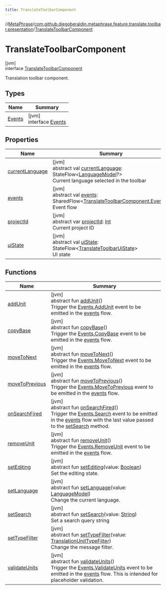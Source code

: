 ```yaml
---
title: TranslateToolbarComponent
---
```

//[MetaPhrase](../../../index.html)/[com.github.diegoberaldin.metaphrase.feature.translate.toolbar.presentation](../index.html)/[TranslateToolbarComponent](index.html)



# TranslateToolbarComponent



[jvm]\
interface [TranslateToolbarComponent](index.html)

Translation toolbar component.



## Types


| Name | Summary |
|---|---|
| [Events](-events/index.html) | [jvm]<br>interface [Events](-events/index.html) |


## Properties


| Name | Summary |
|---|---|
| [currentLanguage](current-language.html) | [jvm]<br>abstract val [currentLanguage](current-language.html): StateFlow&lt;[LanguageModel](../../com.github.diegoberaldin.metaphrase.domain.language.data/-language-model/index.html)?&gt;<br>Current language selected in the toolbar |
| [events](events.html) | [jvm]<br>abstract val [events](events.html): SharedFlow&lt;[TranslateToolbarComponent.Events](-events/index.html)&gt;<br>Event flow |
| [projectId](project-id.html) | [jvm]<br>abstract var [projectId](project-id.html): [Int](https://kotlinlang.org/api/latest/jvm/stdlib/kotlin/-int/index.html)<br>Current project ID |
| [uiState](ui-state.html) | [jvm]<br>abstract val [uiState](ui-state.html): StateFlow&lt;[TranslateToolbarUiState](../-translate-toolbar-ui-state/index.html)&gt;<br>UI state |


## Functions


| Name | Summary |
|---|---|
| [addUnit](add-unit.html) | [jvm]<br>abstract fun [addUnit](add-unit.html)()<br>Trigger the [Events.AddUnit](-events/-add-unit/index.html) event to be emitted in the [events](events.html) flow. |
| [copyBase](copy-base.html) | [jvm]<br>abstract fun [copyBase](copy-base.html)()<br>Trigger the [Events.CopyBase](-events/-copy-base/index.html) event to be emitted in the [events](events.html) flow. |
| [moveToNext](move-to-next.html) | [jvm]<br>abstract fun [moveToNext](move-to-next.html)()<br>Trigger the [Events.MoveToNext](-events/-move-to-next/index.html) event to be emitted in the [events](events.html) flow. |
| [moveToPrevious](move-to-previous.html) | [jvm]<br>abstract fun [moveToPrevious](move-to-previous.html)()<br>Trigger the [Events.MoveToPrevious](-events/-move-to-previous/index.html) event to be emitted in the [events](events.html) flow. |
| [onSearchFired](on-search-fired.html) | [jvm]<br>abstract fun [onSearchFired](on-search-fired.html)()<br>Trigger the [Events.Search](-events/-search/index.html) event to be emitted in the [events](events.html) flow with the last value passed to the [setSearch](set-search.html) method. |
| [removeUnit](remove-unit.html) | [jvm]<br>abstract fun [removeUnit](remove-unit.html)()<br>Trigger the [Events.RemoveUnit](-events/-remove-unit/index.html) event to be emitted in the [events](events.html) flow. |
| [setEditing](set-editing.html) | [jvm]<br>abstract fun [setEditing](set-editing.html)(value: [Boolean](https://kotlinlang.org/api/latest/jvm/stdlib/kotlin/-boolean/index.html))<br>Set the editing state. |
| [setLanguage](set-language.html) | [jvm]<br>abstract fun [setLanguage](set-language.html)(value: [LanguageModel](../../com.github.diegoberaldin.metaphrase.domain.language.data/-language-model/index.html))<br>Change the current language. |
| [setSearch](set-search.html) | [jvm]<br>abstract fun [setSearch](set-search.html)(value: [String](https://kotlinlang.org/api/latest/jvm/stdlib/kotlin/-string/index.html))<br>Set a search query string |
| [setTypeFilter](set-type-filter.html) | [jvm]<br>abstract fun [setTypeFilter](set-type-filter.html)(value: [TranslationUnitTypeFilter](../../com.github.diegoberaldin.metaphrase.domain.project.data/-translation-unit-type-filter/index.html))<br>Change the message filter. |
| [validateUnits](validate-units.html) | [jvm]<br>abstract fun [validateUnits](validate-units.html)()<br>Trigger the [Events.ValidateUnits](-events/-validate-units/index.html) event to be emitted in the [events](events.html) flow. This is intended for placeholder validation. |

